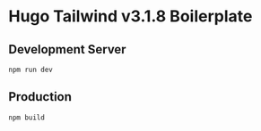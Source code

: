 # Hugo Tailwind v3.1.8 Boilerplate

## Development Server

```
npm run dev
```

## Production

```
npm build
```
